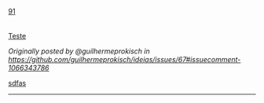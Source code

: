 [91](https://github.com/guilhermeprokisch/ideias/issues/91) 
###### 

[Teste](Teste)

_Originally posted by @guilhermeprokisch in https://github.com/guilhermeprokisch/ideias/issues/67#issuecomment-1066343786_


[sdfas](sdfas)

-------------------------------------------------------------------------------

